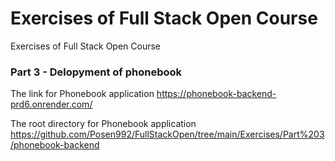 # Exercises of Full Stack Open Course
Exercises of Full Stack Open Course

### Part 3 - Delopyment of phonebook
The link for Phonebook application
https://phonebook-backend-prd6.onrender.com/

The root directory for Phonebook application 
https://github.com/Posen992/FullStackOpen/tree/main/Exercises/Part%203/phonebook-backend

